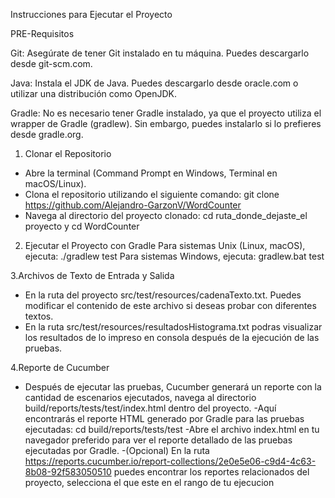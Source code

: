 Instrucciones para Ejecutar el Proyecto

PRE-Requisitos

Git: Asegúrate de tener Git instalado en tu máquina. Puedes descargarlo desde git-scm.com.

Java: Instala el JDK de Java. Puedes descargarlo desde oracle.com o utilizar una distribución como OpenJDK.

Gradle: No es necesario tener Gradle instalado, ya que el proyecto utiliza el wrapper de Gradle (gradlew). Sin embargo, puedes instalarlo si lo prefieres desde gradle.org.

1. Clonar el Repositorio
- Abre la terminal (Command Prompt en Windows, Terminal en macOS/Linux).
- Clona el repositorio utilizando el siguiente comando: git clone https://github.com/Alejandro-GarzonV/WordCounter
- Navega al directorio del proyecto clonado: cd ruta_donde_dejaste_el proyecto y cd WordCounter

2. Ejecutar el Proyecto con Gradle
Para sistemas Unix (Linux, macOS), ejecuta: ./gradlew test
Para sistemas Windows, ejecuta: gradlew.bat test

3.Archivos de Texto de Entrada y Salida
- En la ruta del proyecto src/test/resources/cadenaTexto.txt. Puedes modificar el contenido de este archivo si deseas probar con diferentes textos.
- En la ruta src/test/resources/resultadosHistograma.txt podras visualizar los resultados de lo impreso en consola después de la ejecución de las pruebas.

4.Reporte de Cucumber
- Después de ejecutar las pruebas, Cucumber generará un reporte con la cantidad de escenarios ejecutados, navega al directorio build/reports/tests/test/index.html dentro del proyecto. 
         -Aquí encontrarás el reporte HTML generado por Gradle para las pruebas ejecutadas: cd build/reports/tests/test
         -Abre el archivo index.html en tu navegador preferido para ver el reporte detallado de las pruebas ejecutadas por Gradle.
-(Opcional) En la ruta  https://reports.cucumber.io/report-collections/2e0e5e06-c9d4-4c63-8b08-92f583050510 puedes encontrar los reportes  relacionados  del proyecto, selecciona  el que este  en el rango de tu ejecucion
